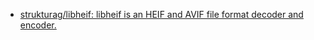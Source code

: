- [strukturag/libheif: libheif is an HEIF and AVIF file format decoder and encoder.](https://github.com/strukturag/libheif)

